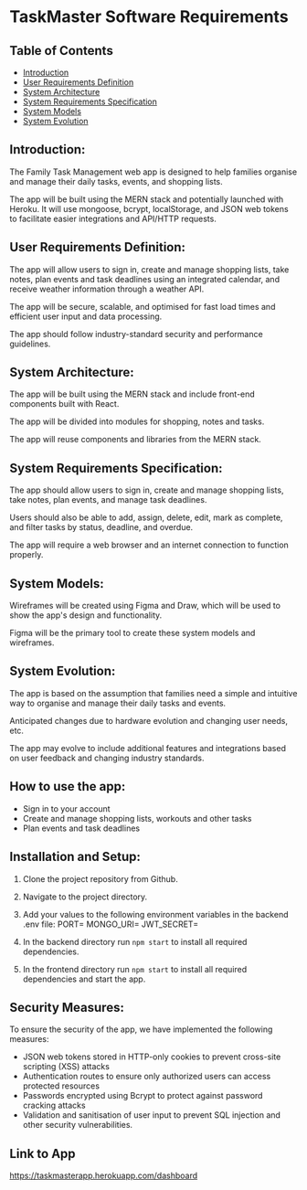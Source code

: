 # TaskMaster Software Requirements

## Table of Contents

-   [Introduction](#introduction)
-   [User Requirements Definition](#user-requirements-definition)
-   [System Architecture](#system-architecture)
-   [System Requirements Specification](#system-requirements-specification)
-   [System Models](#system-models)
-   [System Evolution](#system-evolution)

## Introduction:

The Family Task Management web app is designed to help families organise and manage their daily tasks, events, and shopping lists.

The app will be built using the MERN stack and potentially launched with Heroku. It will use mongoose, bcrypt, localStorage, and JSON web tokens to facilitate easier integrations and API/HTTP requests.

## User Requirements Definition:

The app will allow users to sign in, create and manage shopping lists, take notes, plan events and task deadlines using an integrated calendar, and receive weather information through a weather API.

The app will be secure, scalable, and optimised for fast load times and efficient user input and data processing.

The app should follow industry-standard security and performance guidelines.

## System Architecture:

The app will be built using the MERN stack and include front-end components built with React.

The app will be divided into modules for shopping, notes and tasks.

The app will reuse components and libraries from the MERN stack.

## System Requirements Specification:

The app should allow users to sign in, create and manage shopping lists, take notes, plan events, and manage task deadlines.

Users should also be able to add, assign, delete, edit, mark as complete, and filter tasks by status, deadline, and overdue.

The app will require a web browser and an internet connection to function properly.

## System Models:

Wireframes will be created using Figma and Draw, which will be used to show the app's design and functionality.

Figma will be the primary tool to create these system models and wireframes.

## System Evolution:

The app is based on the assumption that families need a simple and intuitive way to organise and manage their daily tasks and events.

Anticipated changes due to hardware evolution and changing user needs, etc.

The app may evolve to include additional features and integrations based on user feedback and changing industry standards.

## How to use the app:

-   Sign in to your account
-   Create and manage shopping lists, workouts and other tasks
-   Plan events and task deadlines

## Installation and Setup:

1. Clone the project repository from Github.
2. Navigate to the project directory.
3. Add your values to the following environment variables in the backend .env file:
   PORT=<your port number>
   MONGO_URI=<your MongoDB URI>
   JWT_SECRET=<your JWT secret key>

4. In the backend directory run `npm start` to install all required dependencies.
5. In the frontend directory run `npm start` to install all required dependencies and start the app.

## Security Measures:

To ensure the security of the app, we have implemented the following measures:

-   JSON web tokens stored in HTTP-only cookies to prevent cross-site scripting (XSS) attacks
-   Authentication routes to ensure only authorized users can access protected resources
-   Passwords encrypted using Bcrypt to protect against password cracking attacks
-   Validation and sanitisation of user input to prevent SQL injection and other security vulnerabilities.

## Link to App

https://taskmasterapp.herokuapp.com/dashboard
